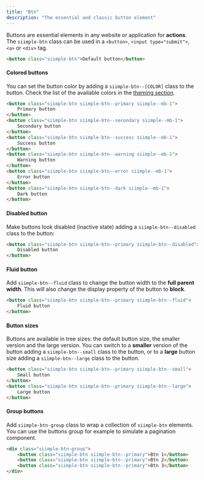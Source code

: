 ```yaml
---
title: "Btn"
description: "The essential and classic button element"
---
```


Buttons are essential elements in any website or application for **actions**. The `siimple-btn` class can be used in a `<button>`, `<input type="submit">`, `<a>` or `<div>` tag.

```html preview="true"
<button class="siimple-btn">Default button</button>
```


#### Colored buttons

You can set the button color by adding a `siimple-btn--[COLOR]` class to the button. Check the list of the available colors in the [theming section](/css/getting-started/theming.html).

```html preview="true"
<button class="siimple-btn siimple-btn--primary siimple--mb-1">
    Primary button
</button>
<button class="siimple-btn siimple-btn--secondary siimple--mb-1">
    Secondary button
</button>
<button class="siimple-btn siimple-btn--success siimple--mb-1">
    Success button
</button>
<button class="siimple-btn siimple-btn--warning siimple--mb-1">
    Warning button
</button>
<button class="siimple-btn siimple-btn--error siimple--mb-1">
    Error button
</button>
<button class="siimple-btn siimple-btn--dark siimple--mb-1">
    Dark button
</button>
```


#### Disabled button

Make buttons look disabled (inactive state) adding a `siimple-btn--disabled` class to the button:

```html preview="true"
<button class="siimple-btn siimple-btn--primary siimple-btn--disabled">
    Disabled button
</button>
```


#### Fluid button

Add `siimple-btn--fluid` class to change the button width to the **full parent width**. This will also change the display property of the button to **block**.

```html preview="true"
<button class="siimple-btn siimple-btn--primary siimple-btn--fluid">
    Fluid button
</button>
```


#### Button sizes

Buttons are available in tree sizes: the default button size, the smaller version and the large version. You can switch to a **smaller** version of the button adding a `siimple-btn--small` class to the button, or to a **large** button size adding a `siimple-btn--large` class to the button.

```html preview="true"
<button class="siimple-btn siimple-btn--primary siimple-btn--small">
    Small button
</button>
<button class="siimple-btn siimple-btn--primary siimple-btn--large">
    Large button
</button>
```


#### Group buttons

Add `siimple-btn-group` class to wrap a collection of `siimple-btn` elements. You can use the buttons group for example to simulate a pagination component.

```html preview="true"
<div class="siimple-btn-group">
    <button class="siimple-btn siimple-btn--primary">Btn 1</button>
    <button class="siimple-btn siimple-btn--primary">Btn 2</button>
    <button class="siimple-btn siimple-btn--primary">Btn 3</button>
</div>
```



